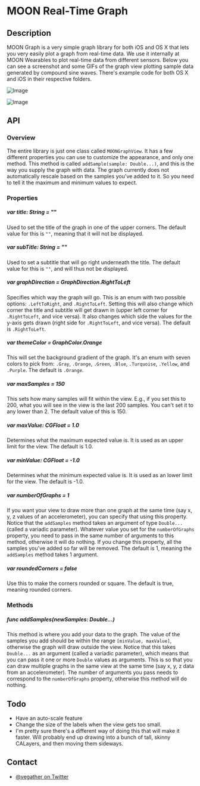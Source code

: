 # MOON Real-Time Graph

## Description
MOON Graph is a very simple graph library for both iOS and OS X that lets you very easily plot a graph from real-time data. We use it internally at MOON Wearables to plot real-time data from different sensors. Below you can see a screenshot and some GIFs of the graph view plotting sample data generated by compound sine waves. There's example code for both OS X and iOS in their respective folders.

![Image](http://imgur.com/P8pfcP8.png)

![Image](http://imgur.com/aBwsPs5.gif)

## API
### Overview
The entire library is just one class called `MOONGraphView`. It has a few different properties you can use to customize the appearance, and only one method. This method is called `addSample(sample: Double...)`, and this is the way you supply the graph with data. The graph currently does not automatically rescale based on the samples you've added to it. So you need to tell it the maximum and minimum values to expect.

### Properties

##### var title: String = ""
Used to set the title of the graph in one of the upper corners. The default value for this is `""`, meaning that it will not be displayed.

##### var subTitle: String = ""
Used to set a subtitle that will go right underneath the title. The default value for this is `""`, and will thus not be displayed.

##### var graphDirection = GraphDirection.RightToLeft
Specifies which way the graph will go. This is an enum with two possible options: `.LeftToRight`, and `.RightToLeft`. Setting this will also change which corner the title and subtitle will get drawn in (upper left corner for `.RightToLeft`, and vice versa). It also changes which side the values for the y-axis gets drawn (right side for `.RightToLeft`, and vice versa). The default is `.RightToLeft`.

##### var themeColor = GraphColor.Orange
This will set the background gradient of the graph. It's an enum with seven colors to pick from: `.Gray`, `.Orange`, `.Green`, `.Blue`, `.Turquoise`, `.Yellow`, and `.Purple`. The default is `.Orange`.

##### var maxSamples = 150
This sets how many samples will fit within the view. E.g., if you set this to 200, what you will see in the view is the last 200 samples. You can't set it to any lower than 2. The default value of this is 150.

##### var maxValue: CGFloat = 1.0
Determines what the maximum expected value is. It is used as an upper limit for the view. The default is 1.0.

##### var minValue: CGFloat = -1.0
Determines what the minimum expected value is. It is used as an lower limit for the view. The default is -1.0.

##### var numberOfGraphs = 1
If you want your view to draw more than one graph at the same time (say x, y, z values of an accelerometer), you can specify that using this property. Notice that the `addSamples` method takes an argument of type `Double...` (called a variadic parameter). Whatever value you set for the `numberOfGraphs` property, you need to pass in the same number of arguments to this method, otherwise it will do nothing. If you change this property, all the samples you've added so far will be removed. The default is 1, meaning the `addSamples` method takes 1 argument.

##### var roundedCorners = false
Use this to make the corners rounded or square. The default is true, meaning rounded corners.

### Methods
##### func addSamples(newSamples: Double...)
This method is where you add your data to the graph. The value of the samples you add should be within the range `[minValue, maxValue]`, otherwise the graph will draw outside the view. Notice that this takes `Double...` as an argument (called a variadic parameter), which means that you can pass it one or more `Double` values as arguments. This is so that you can draw multiple graphs in the same view at the same time (say x, y, z data from an accelerometer). The number of arguments you pass needs to correspond to the `numberOfGraphs` property, otherwise this method will do nothing.

## Todo
- Have an auto-scale feature
- Change the size of the labels when the view gets too small.
- I'm pretty sure there's a different way of doing this that will make it faster. Will probably end up drawing into a bunch of tall, skinny CALayers, and then moving them sideways.

## Contact
- [@vegather on Twitter](http://www.twitter.com/vegather)
